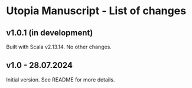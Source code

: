 # Utopia Manuscript - List of changes

## v1.0.1 (in development)
Built with Scala v2.13.14. No other changes.

## v1.0 - 28.07.2024
Initial version. See README for more details.
